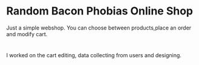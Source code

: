 # Random Bacon Phobias Online Shop

Just a simple webshop. You can choose between products,place an order and modify cart.

#
I worked on the cart editing, data collecting from users and designing.
